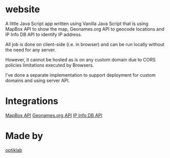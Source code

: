 # website

A little Java Script app written using Vanilla Java Script that is using MapBox API to show the map, Geonames.org API to geocode locations and IP Info DB API to identify IP address.

All job is done on client-side (i.e. in browser) and can be run locally without the need for any server.

However, it cannot be hosted as is on any custom domain due to CORS policies limitations executed by Browsers.

I've done a separate implementation to support deployment for custom domains and using server API.

# Integrations

[MapBox API](https://mapbox.com)
[Geonames.org API](http://api.geonames.org)
[IP Info DB API](https://api.ipinfodb.com)

# Made by 

[optiklab](https://optiklab.github.io)
